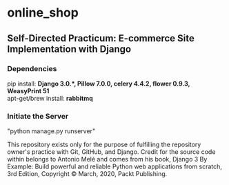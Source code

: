 # online_shop
## Self-Directed Practicum: E-commerce Site Implementation with Django

### Dependencies
pip install: <strong>Django 3.0.\*, Pillow 7.0.0, celery 4.4.2, flower 0.9.3, WeasyPrint 51</strong><br>
apt-get/brew install: <strong>rabbitmq</strong>

### Initiate the Server
"python manage.py runserver"

This repository exists only for the purpose of fulfilling the repository owner's practice with Git, GitHub, and Django.  Credit for the source code within belongs to Antonio Melé and comes from his book, Django 3 By Example: Build powerful and reliable Python web applications from scratch, 3rd Edition, Copyright &#169; March, 2020, Packt Publishing.
